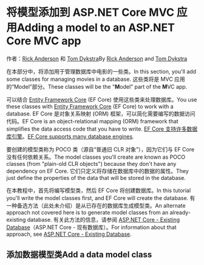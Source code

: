 # <a name="adding-a-model-to-an-aspnet-core-mvc-app"></a><span data-ttu-id="ee36b-101">将模型添加到 ASP.NET Core MVC 应用</span><span class="sxs-lookup"><span data-stu-id="ee36b-101">Adding a model to an ASP.NET Core MVC app</span></span>

<span data-ttu-id="ee36b-102">作者：[Rick Anderson](https://twitter.com/RickAndMSFT) 和 [Tom Dykstra](https://github.com/tdykstra)</span><span class="sxs-lookup"><span data-stu-id="ee36b-102">By [Rick Anderson](https://twitter.com/RickAndMSFT) and [Tom Dykstra](https://github.com/tdykstra)</span></span>

<span data-ttu-id="ee36b-103">在本部分中，将添加用于管理数据库中电影的一些类。</span><span class="sxs-lookup"><span data-stu-id="ee36b-103">In this section, you'll add some classes for managing movies in a database.</span></span> <span data-ttu-id="ee36b-104">这些类将是 MVC 应用的“Model”部分。</span><span class="sxs-lookup"><span data-stu-id="ee36b-104">These classes will be the "**M**odel" part of the **M**VC app.</span></span>

<span data-ttu-id="ee36b-105">可以结合 [Entity Framework Core](https://docs.microsoft.com/ef/core) (EF Core) 使用这些类来处理数据库。</span><span class="sxs-lookup"><span data-stu-id="ee36b-105">You use these classes with [Entity Framework Core](https://docs.microsoft.com/ef/core) (EF Core) to work with a database.</span></span> <span data-ttu-id="ee36b-106">EF Core 是对象关系映射 (ORM) 框架，可以简化需要编写的数据访问代码。</span><span class="sxs-lookup"><span data-stu-id="ee36b-106">EF Core is an object-relational mapping (ORM) framework that simplifies the data access code that you have to write.</span></span> <span data-ttu-id="ee36b-107">[EF Core 支持许多数据库引擎](https://docs.microsoft.com/ef/core/providers/)。</span><span class="sxs-lookup"><span data-stu-id="ee36b-107">[EF Core supports many database engines](https://docs.microsoft.com/ef/core/providers/).</span></span>

<span data-ttu-id="ee36b-108">要创建的模型类称为 POCO 类（源自“普通旧 CLR 对象”），因为它们与 EF Core 没有任何依赖关系。</span><span class="sxs-lookup"><span data-stu-id="ee36b-108">The model classes you'll create are known as POCO classes (from "plain-old CLR objects") because they don't have any dependency on EF Core.</span></span> <span data-ttu-id="ee36b-109">它们只定义将存储在数据库中的数据的属性。</span><span class="sxs-lookup"><span data-stu-id="ee36b-109">They just define the properties of the data that will be stored in the database.</span></span>

<span data-ttu-id="ee36b-110">在本教程中，首先将编写模型类，然后 EF Core 将创建数据库。</span><span class="sxs-lookup"><span data-stu-id="ee36b-110">In this tutorial you'll write the model classes first, and EF Core will create the database.</span></span> <span data-ttu-id="ee36b-111">有一种备选方法（此处未介绍）是从已存在的数据库生成模型类。</span><span class="sxs-lookup"><span data-stu-id="ee36b-111">An alternate approach not covered here is to generate model classes from an already-existing database.</span></span> <span data-ttu-id="ee36b-112">有关此方法的信息，请参阅 [ASP.NET Core - Existing Database](https://docs.microsoft.com/ef/core/get-started/aspnetcore/existing-db)（ASP.NET Core - 现有数据库）。</span><span class="sxs-lookup"><span data-stu-id="ee36b-112">For information about that approach, see [ASP.NET Core - Existing Database](https://docs.microsoft.com/ef/core/get-started/aspnetcore/existing-db).</span></span>

## <a name="add-a-data-model-class"></a><span data-ttu-id="ee36b-113">添加数据模型类</span><span class="sxs-lookup"><span data-stu-id="ee36b-113">Add a data model class</span></span>

